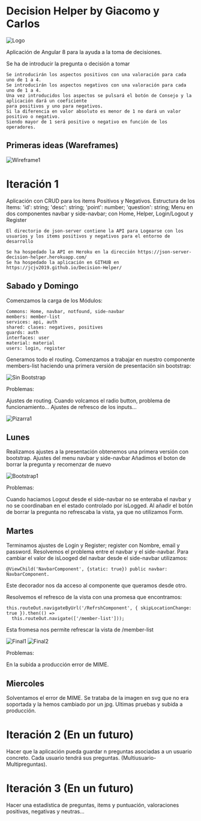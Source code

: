 # Decision Helper by Giacomo y Carlos

![Logo](https://jcjv2019.github.io/ejemploMD/imagenes/Logo.jpg "logo")

Aplicación de Angular 8 para la ayuda a la toma de decisiones.

Se ha de introducir la pregunta o decisión a tomar

	Se introducirán los aspectos positivos con una valoración para cada uno de 1 a 4.
	Se introducirán los aspectos negativos con una valoración para cada uno de 1 a 4.
	Una vez introducidos los aspectos se pulsará el botón de Consejo y la aplicación dará un coeficiente 
	para positivos y uno para negativos.
	Si la diferencia en valor absoluto es menor de 1 no dará un valor positivo o negativo.
	Siendo mayor de 1 será positivo o negativo en función de los operadores.

## Primeras ideas (Wareframes)

![Wireframe1](https://jcjv2019.github.io/Decision-Helper/imagenes/Wireframe1.jpg "wireframe1")

# Iteración 1

Aplicación con CRUD para los items Positivos y Negativos. Estructura de los Items:
  'id': string;
  'desc': string;
  'point': number;
  'question': string;
Menu en dos componentes navbar y side-navbar; con Home, Helper, Login/Logout y Register

    El directorio de json-server contiene la API para Logearse con los usuarios y los items positivos y negativos para el entorno de desarrollo

    Se ha hospedado la API en Heroku en la dirección https://json-server-decision-helper.herokuapp.com/
    Se ha hospedado la aplicación en GITHUB en https://jcjv2019.github.io/Decision-Helper/

## Sabado y Domingo

Comenzamos la carga de los Módulos:

    Commons: Home, navbar, notfound, side-navbar
    members: member-list
    services: api, auth
    shared: clases: negatives, positives
    guards: auth
    interfaces: user
    material: material
    users: login, register

Generamos todo el routing.
Comenzamos a trabajar en nuestro componente members-list
haciendo una primera versión de presentación sin bootstrap:

![Sin Bootstrap](https://jcjv2019.github.io/Decision-Helper/imagenes/Imagen1.jpg "Sin Bootstrap")

Problemas: 

Ajustes de routing.
Cuando volcamos el radio button, problema de funcionamiento...
Ajustes de refresco de los inputs...

![Pizarra1](https://jcjv2019.github.io/Decision-Helper/imagenes/Pizarra1.jpg "Pizarra1")


## Lunes

Realizamos ajustes a la presentación obtenemos una primera versión con bootstrap.
Ajustes del menu navbar y side-navbar
Añadimos el boton de borrar la pregunta y recomenzar de nuevo

![Bootstrap1](https://jcjv2019.github.io/Decision-Helper/imagenes/Imagen2.jpg "Con Bootstrap 1ª")

Problemas: 

Cuando haciamos Logout desde el side-navbar no se enteraba el navbar y no se coordinaban en el estado controlado por isLogged.
Al añadir el botón de borrar la pregunta no refrescaba la vista, ya que no utilizamos Form.

## Martes

Terminamos ajustes de Login y Register; register con Nombre, email y password.
Resolvemos el problema entre el navbar y el side-navbar. Para cambiar el valor de isLooged del navbar desde el side-navbar utilizamos:

    @ViewChild('NavbarComponent', {static: true}) public navbar: NavbarComponent.

Este decorador nos da acceso al componente que queramos desde otro.

Resolvemos el refresco de la vista con una promesa que encontramos:

    this.routeOut.navigateByUrl('/RefrshComponent', { skipLocationChange: true }).then(() =>
      this.routeOut.navigate(['/member-list']));

Esta fromesa nos permite refrescar la vista de /member-list

![Final1](https://jcjv2019.github.io/Decision-Helper/imagenes/Imagen3.png "Final Bootstrap")
![Final2](https://jcjv2019.github.io/Decision-Helper/imagenes/Imagen4.png "Final Bootstrap")

Problemas:

En la subida a producción error de MIME.

## Miercoles

Solventamos el error de MIME. Se trataba de la imagen en svg que no era soportada y la hemos cambiado por un jpg.
Ultimas pruebas y subida a producción.

# Iteración 2 (En un futuro)

Hacer que la aplicación pueda guardar n preguntas asociadas a un usuario concreto. Cada usuario tendrá sus preguntas. (Multiusuario-Multipreguntas).

# Iteración 3 (En un futuro)

Hacer una estadística de preguntas, items y puntuación, valoraciones positivas, negativas y neutras...
